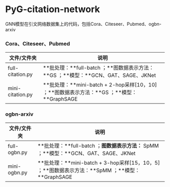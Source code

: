 # PyG-citation-network
GNN模型在引文网络数据集上的代码，包括Cora、Citeseer、Pubmed、ogbn-arxiv

### Cora、Citeseer、Pubmed

| 文件/文件夹      | 说明                                                         |
| ---------------- | ------------------------------------------------------------ |
| full-citation.py | **批处理：**full-batch ；**图数据表示方法：**GS ；**模型：**GCN、GAT、SAGE、JKNet |
| mini-citation.py | **批处理：**mini-batch + 2-hop采样[10，10] ；**图数据表示方法：**GS ；**模型：**GraphSAGE |

### ogbn-arxiv

| 文件/文件夹  | 说明                                                         |
| ------------ | ------------------------------------------------------------ |
| full-ogbn.py | **批处理：**full-batch ；**图数据表示方法：** SpMM ；**模型：**GCN、GAT、SAGE、JKNet |
| mini-ogbn.py | **批处理：**mini-batch + 3-hop采样[15，10，5] ；**图数据表示方法：**SpMM ；**模型：**GraphSAGE |

